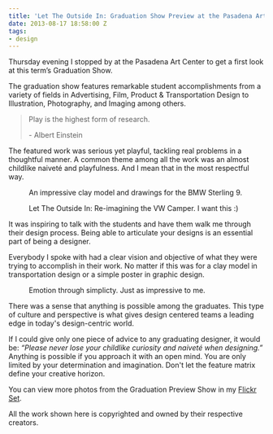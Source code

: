 ```yaml
---
title: 'Let The Outside In: Graduation Show Preview at the Pasadena Art Center'
date: 2013-08-17 18:58:00 Z
tags:
- design
---
```


Thursday evening I stopped by at the Pasadena Art Center to get a first look at this term’s Graduation Show.

The graduation show features remarkable student accomplishments from a variety of fields in Advertising, Film, Product & Transportation Design to Illustration, Photography, and Imaging among others.

> Play is the highest form of research.<footer> - Albert Einstein</footer>

The featured work was serious yet playful, tackling real problems in a thoughtful manner. A common theme among all the work was an almost childlike naiveté and playfulness. And I mean that in the most respectful way. 

<figure>
<img src="/uploads/Grad_Show_Preview_at_the_Pasadena_Art_Center_05.jpg" alt="">
<figcaption>
An impressive clay model and drawings for the BMW Sterling 9.
</figcaption>
</figure>

<figure>
<img src="/uploads/Grad_Show_Preview_at_the_Pasadena_Art_Center_04.jpg" alt="">
<figcaption>
Let The Outside In: Re-imagining the VW Camper. I want this :)
</figcaption>
</figure>

It was inspiring to talk with the students and have them walk me through their design process. Being able to articulate your designs is an essential part of being a designer.

Everybody I spoke with had a clear vision and objective of what they were trying to accomplish in their work. No matter if this was for a clay model in transportation design or a simple poster in graphic design.

<figure>
<img src="/uploads/Grad_Show_Preview_at_the_Pasadena_Art_Center_02.jpg" alt="">
<figcaption>
Emotion through simplicty. Just as impressive to me.
</figcaption>
</figure>

There was a sense that anything is possible among the graduates. This type of culture and perspective is what gives design centered teams a leading edge in today's design-centric world.

If I could give only one piece of advice to any graduating designer, it would be: *“Please never lose your childlike curiosity and naiveté when designing.”* Anything is possible if you approach it with an open mind. You are only limited by your determination and imagination. Don't let the feature matrix define your creative horizon.

You can view more photos from the Graduation Preview Show in my [Flickr Set](http://www.flickr.com/photos/kaigradert/sets/72157641610989104/).

<p class="footnote">All the work shown here is copyrighted and owned by their respective creators.</p>
